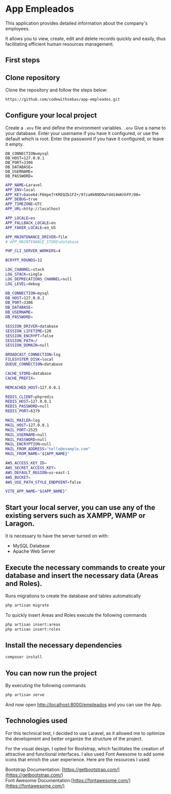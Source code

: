 # App Empleados

This application provides detailed information about the company's employees.

It allows you to view, create, edit and delete records quickly and easily, thus facilitating efficient human resources management.

## First steps

## Clone repository

Clone the repository and follow the steps below:

```bash
https://github.com/codewithsebas/app-empleados.git
```

## Configure your local project

Create a `.env` file and define the environment variables.
`.env`
Give a name to your database.
Enter your username if you have it configured, or use the default which is root.
Enter the password if you have it configured, or leave it empty.

```
DB_CONNECTION=mysql
DB_HOST=127.0.0.1
DB_PORT=3306
DB_DATABASE=
DB_USERNAME=
DB_PASSWORD=
```

```bash
APP_NAME=Laravel
APP_ENV=local
APP_KEY=base64:F6mpe7rKREQZb1FZ+/97za0kN9DDwYd4S4mKnhFF/D8=
APP_DEBUG=true
APP_TIMEZONE=UTC
APP_URL=http://localhost

APP_LOCALE=es
APP_FALLBACK_LOCALE=en
APP_FAKER_LOCALE=en_US

APP_MAINTENANCE_DRIVER=file
# APP_MAINTENANCE_STORE=database

PHP_CLI_SERVER_WORKERS=4

BCRYPT_ROUNDS=12

LOG_CHANNEL=stack
LOG_STACK=single
LOG_DEPRECATIONS_CHANNEL=null
LOG_LEVEL=debug

DB_CONNECTION=mysql
DB_HOST=127.0.0.1
DB_PORT=3306
DB_DATABASE=
DB_USERNAME=
DB_PASSWORD=

SESSION_DRIVER=database
SESSION_LIFETIME=120
SESSION_ENCRYPT=false
SESSION_PATH=/
SESSION_DOMAIN=null

BROADCAST_CONNECTION=log
FILESYSTEM_DISK=local
QUEUE_CONNECTION=database

CACHE_STORE=database
CACHE_PREFIX=

MEMCACHED_HOST=127.0.0.1

REDIS_CLIENT=phpredis
REDIS_HOST=127.0.0.1
REDIS_PASSWORD=null
REDIS_PORT=6379

MAIL_MAILER=log
MAIL_HOST=127.0.0.1
MAIL_PORT=2525
MAIL_USERNAME=null
MAIL_PASSWORD=null
MAIL_ENCRYPTION=null
MAIL_FROM_ADDRESS="hello@example.com"
MAIL_FROM_NAME="${APP_NAME}"

AWS_ACCESS_KEY_ID=
AWS_SECRET_ACCESS_KEY=
AWS_DEFAULT_REGION=us-east-1
AWS_BUCKET=
AWS_USE_PATH_STYLE_ENDPOINT=false

VITE_APP_NAME="${APP_NAME}"
```

## Start your local server, you can use any of the existing servers such as XAMPP, WAMP or Laragon.
It is necessary to have the server turned on with:

- MySQL Database
- Apache Web Server

## Execute the necessary commands to create your database and insert the necessary data (Areas and Roles).

Runs migrations to create the database and tables automatically
```bash
php artisan migrate
```

To quickly insert Areas and Roles execute the following commands
```bash
php artisan insert:areas
php artisan insert:roles
```

## Install the necessary dependencies

```bash
composer install
```

## You can now run the project

By executing the following commands

```bash
php artisan serve
```

And now open [http://localhost:8000/empleados](http://localhost:8000/empleados) and you can use the App.

## Technologies used

For this technical test, I decided to use Laravel, as it allowed me to optimize the development and better organize the structure of the project.

For the visual design, I opted for Bootstrap, which facilitates the creation of attractive and functional interfaces. I also used Font Awesome to add some icons that enrich the user experience. Here are the resources I used:

Bootstrap Documentation: [https://getbootstrap.com/](https://getbootstrap.com/) <br/>
Font Awesome Documentation:[https://fontawesome.com/](https://fontawesome.com/)